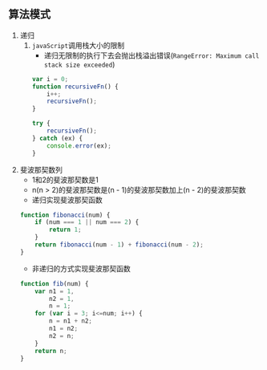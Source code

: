 ## 算法模式
1. 递归
    1. `javaScript`调用栈大小的限制
        * 递归无限制的执行下去会抛出栈溢出错误(`RangeError: Maximum call stack size exceeded`)
        ```js
        var i = 0;
        function recursiveFn() {
            i++;
            recursiveFn();
        }

        try {
            recursiveFn();
        } catch (ex) {
            console.error(ex);
        }
        ```  
2. 斐波那契数列
    * 1和2的斐波那契数是1
    * n(n > 2)的斐波那契数是(n - 1)的斐波那契数加上(n - 2)的斐波那契数
    * 递归实现斐波那契函数
    ```js
    function fibonacci(num) {
        if (num === 1 || num === 2) {
            return 1;
        }
        return fibonacci(num - 1) + fibonacci(num - 2);
    }
    ```
    * 非递归的方式实现斐波那契函数
    ```js
    function fib(num) {
        var n1 = 1,
            n2 = 1,
            n = 1;
        for (var i = 3; i<=num; i++) {
            n = n1 + n2;
            n1 = n2;
            n2 = n;
        }
        return n;
    }
    ```